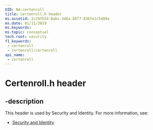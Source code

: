 ```yaml
---
UID: NA:certenroll
title: Certenroll.h header
ms.assetid: 2c29fb54-8abc-346a-b0f7-836fe2c5489a
ms.date: 01/11/2019
ms.keywords: 
ms.topic: conceptual
tech.root: security
f1_keywords:
 - certenroll
 - certenroll/certenroll
api_name:
 - certenroll
---
```


# Certenroll.h header


## -description

This header is used by Security and Identity. For more information, see:

- [Security and Identity](../_security/index.md)


